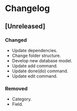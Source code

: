 # Changelog

## [Unreleased]
### Changed
- Update dependencies.
- Change folder structure.
- Develop new database model.
- Update add command.
- Update done(do) command.
- Update edit command.
### Removed
- Category.
- Field.